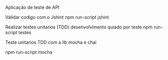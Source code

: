 Aplicação de teste de API

Validar codigo com o Jshint 
npm run-script jshint

Realizar testes unitarios (TDD) desenvolvimento quiado por teste 
npm run-script testes

Teste unitarios TDD com a lib mocha e chai

npm run-script mocha

